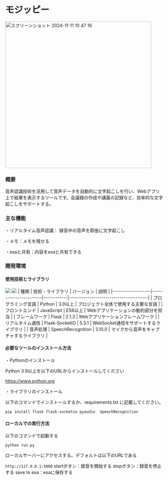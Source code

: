 
# モジッピー
<img width="464" alt="スクリーンショット 2024-11-11 10 47 16" src="https://github.com/user-attachments/assets/fb95e6f0-34c3-4ded-9a3c-14a66b9a092e">

### 概要
音声認識技術を活用して音声データを自動的に文字起こしを行い、Webアプリ上で結果を表示するツールです。会議録の作成や講義の記録など、効率的な文字起こしをサポートする。

### 主な機能
・リアルタイム音声認識： 録音中の音声を即座に文字起こし

・メモ：メモを残せる

・esaと共有：内容をesaと共有できる

### 開発環境
#### 使用技術とライブラリ
<img src="https://qiita-user-contents.imgix.net/https%3A%2F%2Fimg.shields.io%2Fbadge%2F-Python-F2C63C.svg%3Flogo%3Dpython%26style%3Dfor-the-badge?ixlib=rb-4.0.0&auto=format&gif-q=60&q=75&s=c17144ccc12f9c19e9dbba2eec5c7980"> <img src="https://qiita-user-contents.imgix.net/https%3A%2F%2Fimg.shields.io%2Fbadge%2F-JavaScript-000000.svg%3Fstyle%3Dfor-the-badge%26logo%3DJavaScript%26logoColor%3DF7DF1E?ixlib=rb-4.0.0&auto=format&gif-q=60&q=75&s=7a90e0e66d0f873de7b7fe04977968ba">
| 種類              | 技術・ライブラリ      | バージョン  | 説明                                    |
|-------------------|-----------------------|------------|---------------------------------------|
| プログラミング言語 | Python               | 3.9以上     | プロジェクト全体で使用する主要な言語     |
| フロントエンド     | JavaScript           | ES6以上     | Webアプリケーションの動的部分を担当     |
| フレームワーク     | Flask                | 2.1.3      | Webアプリケーションフレームワーク  |
| リアルタイム通信   | Flask-SocketIO       | 5.3.1      | WebSocket通信をサポートするライブラリ   |
| 音声処理           | SpeechRecognition          |  3.10.0      | マイクから音声をキャプチャするライブラリ |

#### 必要なツールのインストール方法
・Pythonのインストール

Python 3.9以上を以下のURLからインストールしてください

https://www.python.org

・ライブラリのインストール

以下のコマンドでインストールするか、requirements.txt に記載してください。

```pip install flask flask-socketio pyaudio  SpeechRecognition```

#### ローカルでの実行方法

以下のコマンドで起動する

```python run.py```

ローカルサーバーにアクセスする。デフォルトは以下のURLである

```http://127.0.0.1:5000```
startボタン：録音を開始する
stopボタン：録音を停止する
save to esa：esaに保存する

